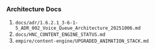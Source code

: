 ### Architecture Docs

1. `docs/adr/1.6.2.1_3-6-1-5_ADR_002_Voice_Queue_Architecture_20251006.md`
2. `docs/HNC_CONTENT_ENGINE_STATUS.md`
3. `empire/content-engine/UPGRADED_ANIMATION_STACK.md`
